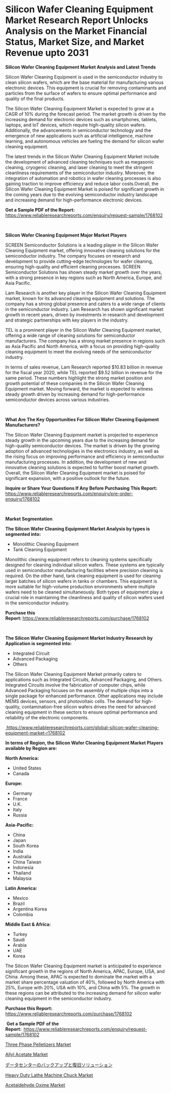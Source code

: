 <p><h1>Silicon Wafer Cleaning Equipment Market Research Report Unlocks Analysis on the Market Financial Status, Market Size, and Market Revenue upto 2031</h1></p><p><strong>Silicon Wafer Cleaning Equipment Market Analysis and Latest Trends</strong></p>
<p><p>Silicon Wafer Cleaning Equipment is used in the semiconductor industry to clean silicon wafers, which are the base material for manufacturing various electronic devices. This equipment is crucial for removing contaminants and particles from the surface of wafers to ensure optimal performance and quality of the final products.</p><p>The Silicon Wafer Cleaning Equipment Market is expected to grow at a CAGR of 10% during the forecast period. The market growth is driven by the increasing demand for electronic devices such as smartphones, tablets, laptops, and IoT devices, which require high-quality silicon wafers. Additionally, the advancements in semiconductor technology and the emergence of new applications such as artificial intelligence, machine learning, and autonomous vehicles are fueling the demand for silicon wafer cleaning equipment.</p><p>The latest trends in the Silicon Wafer Cleaning Equipment Market include the development of advanced cleaning techniques such as megasonic cleaning, cryogenic cleaning, and laser cleaning to meet the stringent cleanliness requirements of the semiconductor industry. Moreover, the integration of automation and robotics in wafer cleaning processes is also gaining traction to improve efficiency and reduce labor costs.Overall, the Silicon Wafer Cleaning Equipment Market is poised for significant growth in the coming years due to the evolving semiconductor industry landscape and increasing demand for high-performance electronic devices.</p></p>
<p><strong>Get a Sample PDF of the Report:&nbsp;</strong> <a href="https://www.reliableresearchreports.com/enquiry/request-sample/1768102">https://www.reliableresearchreports.com/enquiry/request-sample/1768102</a></p>
<p>&nbsp;</p>
<p><strong>Silicon Wafer Cleaning Equipment Major Market Players</strong></p>
<p><p>SCREEN Semiconductor Solutions is a leading player in the Silicon Wafer Cleaning Equipment market, offering innovative cleaning solutions for the semiconductor industry. The company focuses on research and development to provide cutting-edge technologies for wafer cleaning, ensuring high-quality and efficient cleaning processes. SCREEN Semiconductor Solutions has shown steady market growth over the years, with a strong presence in key regions such as North America, Europe, and Asia Pacific.</p><p>Lam Research is another key player in the Silicon Wafer Cleaning Equipment market, known for its advanced cleaning equipment and solutions. The company has a strong global presence and caters to a wide range of clients in the semiconductor industry. Lam Research has shown significant market growth in recent years, driven by investments in research and development and strategic partnerships with key players in the industry.</p><p>TEL is a prominent player in the Silicon Wafer Cleaning Equipment market, offering a wide range of cleaning solutions for semiconductor manufacturers. The company has a strong market presence in regions such as Asia Pacific and North America, with a focus on providing high-quality cleaning equipment to meet the evolving needs of the semiconductor industry.</p><p>In terms of sales revenue, Lam Research reported $10.83 billion in revenue for the fiscal year 2020, while TEL reported $9.52 billion in revenue for the same period. These numbers highlight the strong market position and growth potential of these companies in the Silicon Wafer Cleaning Equipment market. Moving forward, the market is expected to witness steady growth driven by increasing demand for high-performance semiconductor devices across various industries.</p></p>
<p>&nbsp;</p>
<p><strong>What Are The Key Opportunities For Silicon Wafer Cleaning Equipment Manufacturers?</strong></p>
<p><p>The Silicon Wafer Cleaning Equipment market is projected to experience steady growth in the upcoming years due to the increasing demand for high-quality semiconductor devices. The market is driven by the growing adoption of advanced technologies in the electronics industry, as well as the rising focus on improving performance and efficiency in semiconductor manufacturing processes. In addition, the development of new and innovative cleaning solutions is expected to further boost market growth. Overall, the Silicon Wafer Cleaning Equipment market is poised for significant expansion, with a positive outlook for the future.</p></p>
<p><strong>Inquire or Share Your Questions If Any Before Purchasing This Report:</strong> <a href="https://www.reliableresearchreports.com/enquiry/pre-order-enquiry/1768102">https://www.reliableresearchreports.com/enquiry/pre-order-enquiry/1768102</a></p>
<p>&nbsp;</p>
<p><strong>Market Segmentation</strong></p>
<p><strong>The Silicon Wafer Cleaning Equipment Market Analysis by types is segmented into:</strong></p>
<p><ul><li>Monolithic Cleaning Equipment</li><li>Tank Cleaning Equipment</li></ul></p>
<p><p>Monolithic cleaning equipment refers to cleaning systems specifically designed for cleaning individual silicon wafers. These systems are typically used in semiconductor manufacturing facilities where precision cleaning is required. On the other hand, tank cleaning equipment is used for cleaning larger batches of silicon wafers in tanks or chambers. This equipment is more suitable for high-volume production environments where multiple wafers need to be cleaned simultaneously. Both types of equipment play a crucial role in maintaining the cleanliness and quality of silicon wafers used in the semiconductor industry.</p></p>
<p><strong>Purchase this Report:&nbsp;</strong><a href="https://www.reliableresearchreports.com/purchase/1768102">https://www.reliableresearchreports.com/purchase/1768102</a></p>
<p>&nbsp;</p>
<p><strong>The Silicon Wafer Cleaning Equipment Market Industry Research by Application is segmented into:</strong></p>
<p><ul><li>Integrated Circuit</li><li>Advanced Packaging</li><li>Others</li></ul></p>
<p><p>The Silicon Wafer Cleaning Equipment Market primarily caters to applications such as Integrated Circuits, Advanced Packaging, and Others. Integrated Circuits involve the fabrication of computer chips, while Advanced Packaging focuses on the assembly of multiple chips into a single package for enhanced performance. Other applications may include MEMS devices, sensors, and photovoltaic cells. The demand for high-quality, contamination-free silicon wafers drives the need for advanced cleaning equipment in these sectors to ensure optimal performance and reliability of the electronic components.</p></p>
<p><a href="https://www.reliableresearchreports.com/global-silicon-wafer-cleaning-equipment-market-r1768102">&nbsp;https://www.reliableresearchreports.com/global-silicon-wafer-cleaning-equipment-market-r1768102</a></p>
<p><strong>In terms of Region, the Silicon Wafer Cleaning Equipment Market Players available by Region are:</strong></p>
<p>
    <p> <strong> North America: </strong>
        <ul>
            <li>United States</li>
            <li>Canada</li>
        </ul>
        </p> 
    <p> <strong> Europe: </strong>
        <ul>
            <li>Germany</li>
            <li>France</li>
            <li>U.K.</li>
            <li>Italy</li>
            <li>Russia</li>
        </ul>
        </p> 
    <p> <strong> Asia-Pacific: </strong>
        <ul>
            <li>China</li>
            <li>Japan</li>
            <li>South Korea</li>
            <li>India</li>
            <li>Australia</li>
            <li>China Taiwan</li>
            <li>Indonesia</li>
            <li>Thailand</li>
            <li>Malaysia</li>
        </ul>
        </p> 
    <p> <strong> Latin America: </strong>
        <ul>
            <li>Mexico</li>
            <li>Brazil</li>
            <li>Argentina Korea</li>
            <li>Colombia</li>
        </ul>
        </p> 
    <p> <strong> Middle East & Africa: </strong>
        <ul>
            <li>Turkey</li>
            <li>Saudi</li>
            <li>Arabia</li>
            <li>UAE</li>
            <li>Korea</li>
        </ul>
    </p>
    </p>
<p><p>The Silicon Wafer Cleaning Equipment market is anticipated to experience significant growth in the regions of North America, APAC, Europe, USA, and China. Among these, APAC is expected to dominate the market with a market share percentage valuation of 40%, followed by North America with 25%, Europe with 20%, USA with 10%, and China with 5%. The growth in these regions can be attributed to the increasing demand for silicon wafer cleaning equipment in the semiconductor industry.</p></p>
<p><strong>Purchase this Report: </strong><a href="https://www.reliableresearchreports.com/purchase/1768102">https://www.reliableresearchreports.com/purchase/1768102</a></p>
<p>&nbsp;<strong>Get a Sample PDF of the Report:&nbsp;&nbsp;</strong><a href="https://www.reliableresearchreports.com/enquiry/request-sample/1768102">https://www.reliableresearchreports.com/enquiry/request-sample/1768102</a></p>
<p><strong></strong></p>
<p><p><a href="https://github.com/brentleyjimmiealvaradoz4l1rea/Market-Research-Report-List-2/blob/main/three-phase-pelletizers-market.md">Three Phase Pelletizers Market</a></p><p><a href="https://issuu.com/reportprime-2/docs/allyl-acetate-market-size-2030.pptx">Allyl Acetate Market</a></p><p><a href="https://github.com/cnnriuez22368/Market-Research-Report-List-1/blob/main/967170340333.md">データセンターのバックアップと復旧ソリューション</a></p><p><a href="https://github.com/Angelnienowdseej3e45z3p8c/Market-Research-Report-List-2/blob/main/heavy-duty-lathe-machine-chuck-market.md">Heavy Duty Lathe Machine Chuck Market</a></p><p><a href="https://issuu.com/reportprime-2/docs/acetaldehyde-oxime-market-size-2030.pptx">Acetaldehyde Oxime Market</a></p></p>